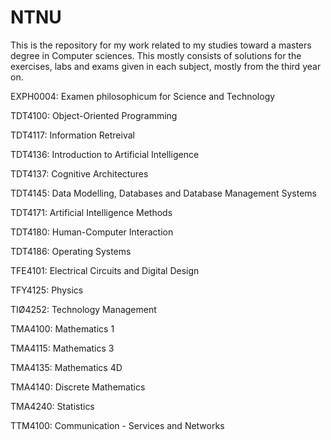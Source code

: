 # NTNU

This is the repository for my work related to my studies toward a masters degree in Computer sciences. This mostly consists of solutions for the exercises, labs and exams given in each subject, mostly from the third year on.

EXPH0004: Examen philosophicum for Science and Technology

TDT4100: Object-Oriented Programming

TDT4117: Information Retreival

TDT4136: Introduction to Artificial Intelligence

TDT4137: Cognitive Architectures

TDT4145: Data Modelling, Databases and Database Management Systems

TDT4171: Artificial Intelligence Methods

TDT4180: Human-Computer Interaction

TDT4186: Operating Systems

TFE4101: Electrical Circuits and Digital Design

TFY4125: Physics

TIØ4252: Technology Management

TMA4100: Mathematics 1

TMA4115: Mathematics 3

TMA4135: Mathematics 4D

TMA4140: Discrete Mathematics

TMA4240: Statistics

TTM4100: Communication - Services and Networks
